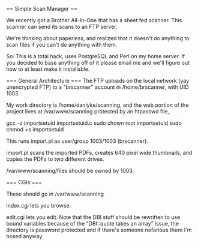 == Simple Scan Manager ==

We recently got a Brother All-In-One that has a sheet fed
scanner. This scanner can send its scans to an FTP server.

We're thinking about paperless, and realized that it doesn't do
anything to scan files if you can't do anything with them.

So: This is a total hack, uses PostgreSQL and Perl on my home
server. If you decided to base anything off of it please email me and
we'll figure out how to at least make it installable.

=== General Architecture ===
The FTP uploads on the local network (yay unencrypted FTP) to a
"brscanner" account in /home/brscanner, with UID 1003.

My work directory is /home/danlyke/scanning, and the web portion of
the project lives at /var/www/scanning protected by an htpasswd file,.

   gcc -o importsetuid importsetuid.c
   sudo chown root importsetuid
   sudo chmod +s importsetuid

This runs import.pl as user/group 1003/1003 (brscanner).

import.pl scans the imported PDFs, creates 640 pixel wide thumbnails,
and copies the PDFs to two different drives.

/var/www/scanning/files should be owned by 1003.

=== CGIs ===

These should go in /var/www/scanning

index.cgi lets you browse.

edit.cgi lets you edit. Note that the DBI stuff should be rewritten to
use bound variables because of the "DBI::quote takes an array" issue,
the directory is password protected and if there's someone nefarious
there I'm hosed anyway.


